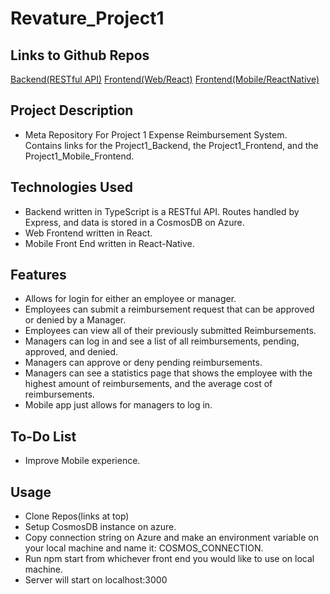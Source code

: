 # Revature_Project1

## Links to Github Repos

[Backend(RESTful API)](https://github.com/jpbaz28/Project1_Back_End)
[Frontend(Web/React)](https://github.com/jpbaz28/Project1_Front_End)
[Frontend(Mobile/ReactNative)](https://github.com/jpbaz28/Project1_Back_End)

## Project Description

- Meta Repository For Project 1 Expense Reimbursement System. Contains links for the Project1_Backend, the Project1_Frontend, and the Project1_Mobile_Frontend.

## Technologies Used

- Backend written in TypeScript is a RESTful API. Routes handled by Express, and data is stored in a CosmosDB on Azure.
- Web Frontend written in React.
- Mobile Front End written in React-Native.

## Features

- Allows for login for either an employee or manager.
- Employees can submit a reimbursement request that can be approved or denied by a Manager.
- Employees can view all of their previously submitted Reimbursements.
- Managers can log in and see a list of all reimbursements, pending, approved, and denied.
- Managers can approve or deny pending reimbursements.
- Managers can see a statistics page that shows the employee with the highest amount of reimbursements, and the average cost of reimbursements.
- Mobile app just allows for managers to log in.

## To-Do List

- Improve Mobile experience.

## Usage

- Clone Repos(links at top)
- Setup CosmosDB instance on azure.
- Copy connection string on Azure and make an environment variable on your local machine and name it: COSMOS_CONNECTION.
- Run npm start from whichever front end you would like to use on local machine.
- Server will start on localhost:3000
